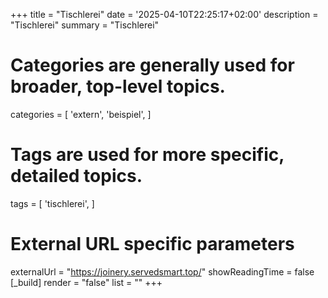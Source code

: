 +++
title = "Tischlerei"
date = '2025-04-10T22:25:17+02:00'
description = "Tischlerei"
summary = "Tischlerei"
# Categories are generally used for broader, top-level topics.
categories = [
 'extern',
 'beispiel',
]
# Tags are used for more specific, detailed topics.
tags = [
 'tischlerei',
]
# External URL specific parameters
externalUrl = "https://joinery.servedsmart.top/"
showReadingTime = false
[_build]
render = "false"
list = ""
+++
